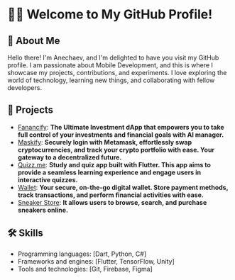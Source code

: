 # 👋🏻 Welcome to My GitHub Profile!

## 🔮 About Me
Hello there! I'm Anechaev, and I'm delighted to have you visit my GitHub profile. I am passionate about Mobile Development, and this is where I showcase my projects, contributions, and experiments. I love exploring the world of technology, learning new things, and collaborating with fellow developers.

## 🚀 Projects
- [Fanancify](https://github.com/Anechaev06/Financify): **The Ultimate Investment dApp that empowers you to take full control of your investments and financial goals with AI manager.**
- [Maskify](https://github.com/Anechaev06/maskify): **Securely login with Metamask, effortlessly swap cryptocurrencies, and track your crypto portfolio with ease. Your gateway to a decentralized future.**
- [Quizz.me](https://github.com/Anechaev06/quizz_me): **Study and quiz app built with Flutter. This app aims to provide a seamless learning experience and engage users in interactive quizzes.**
- [Wallet](https://github.com/Anechaev06/wallet_app): **Your secure, on-the-go digital wallet. Store payment methods, track transactions, and perform financial activities with ease.**
- [Sneaker Store](https://github.com/Anechaev06/sneaker_store): **It allows users to browse, search, and purchase sneakers online.**

## 🛠 Skills
- Programming languages: [Dart, Python, C#]
- Frameworks and engines: [Flutter, TensorFlow, Unity]
- Tools and technologies: [Git, Firebase, Figma]
